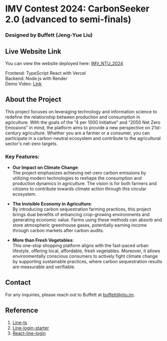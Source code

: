 # IMV Contest 2024: CarbonSeeker 2.0 (advanced to semi-finals)

### Designed by Buffett (Jeng-Yue Liu)

## Live Website Link
You can view the website deployed here: [IMV_NTU_2024](https://imv-ntu-2024.vercel.app/)

Frontend: TypeScript React with Vercel<br>
Backend: Node.js with Render<br>
Demo Video: [Link](https://drive.google.com/file/d/1QVP1eD1tSuqbL2uTVZ9_d2YFJtwXY6zI/view?usp=drivesdk)

## About the Project

This project focuses on leveraging technology and information science to redefine the relationship between production and consumption in agriculture. With the goals of the “4 per 1000 Initiative” and “2050 Net Zero Emissions” in mind, the platform aims to provide a new perspective on 21st-century agriculture. Whether you are a farmer or a consumer, you can participate in a carbon-neutral ecosystem and contribute to the agricultural sector's net-zero targets.

### Key Features:

- **Our Impact on Climate Change**:  
  The project emphasizes achieving net-zero carbon emissions by utilizing modern technologies to reshape the consumption and production dynamics in agriculture. The vision is for both farmers and citizens to contribute towards climate action through this circular ecosystem.

- **The Invisible Economy in Agriculture**:  
  By introducing carbon sequestration farming practices, this project brings dual benefits of enhancing crop-growing environments and generating economic value. Farms using these methods can absorb and store atmospheric greenhouse gases, potentially earning income through carbon markets after carbon audits.

- **More than Fresh Vegetables**:  
  This one-stop shopping platform aligns with the fast-paced urban lifestyle, offering local, affordable, fresh vegetables. Moreover, it allows environmentally conscious consumers to actively fight climate change by supporting sustainable practices, where carbon sequestration results are measurable and verifiable.

## Contact

For any inquiries, please reach out to Buffett at buffett@ntu.im.

## Reference

1. [Line-ts](https://github.com/mesqueeb/line-ts/tree/main)
2. [Line-login-starter](https://github.com/line/line-login-starter/tree/master)
3. [React-line-login](https://github.com/vinhyenvodoi98/reactjs-line-login)
